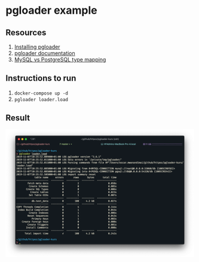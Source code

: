 # pgloader example

## Resources

1. [Installing pgloader](https://github.com/dimitri/pgloader#installs)
2. [pgloader documentation](https://pgloader.readthedocs.io/en/latest/index.html)
3. [MySQL vs PostgreSQL type mapping](https://dev.mysql.com/doc/workbench/en/wb-migration-database-postgresql-typemapping.html)


## Instructions to run
1. `docker-compose up -d`
2. `pgloader loader.load`

## Result
![screenshot](screenshot.png)